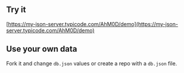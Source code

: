 ## Try it

[https://my-json-server.typicode.com/AhM0D/demo](https://my-json-server.typicode.com/AhM0D/demo)

## Use your own data

Fork it and change `db.json` values or create a repo with a `db.json` file.
